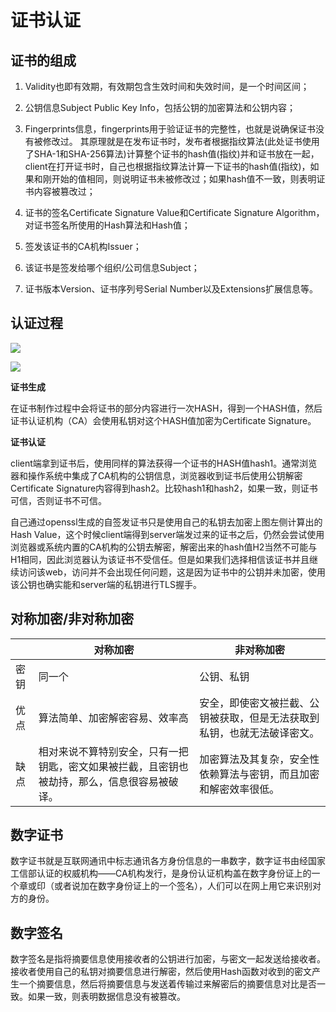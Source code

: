 # 证书认证

## 证书的组成

1. Validity也即有效期，有效期包含生效时间和失效时间，是一个时间区间；

2. 公钥信息Subject Public Key Info，包括公钥的加密算法和公钥内容；

3. Fingerprints信息，fingerprints用于验证证书的完整性，也就是说确保证书没有被修改过。 其原理就是在发布证书时，发布者根据指纹算法(此处证书使用了SHA-1和SHA-256算法)计算整个证书的hash值(指纹)并和证书放在一起，client在打开证书时，自己也根据指纹算法计算一下证书的hash值(指纹)，如果和刚开始的值相同，则说明证书未被修改过；如果hash值不一致，则表明证书内容被篡改过；

4. 证书的签名Certificate Signature Value和Certificate Signature Algorithm，对证书签名所使用的Hash算法和Hash值；

5. 签发该证书的CA机构Issuer；

6. 该证书是签发给哪个组织/公司信息Subject；

7. 证书版本Version、证书序列号Serial Number以及Extensions扩展信息等。

## 认证过程

![](/uploads/upload_58bb6642cc588907c46a27a45d5c6955.png)

![](/uploads/upload_c29a4b3e9e8bf1282bb6bd5da4d63fcb.png)

**证书生成**

在证书制作过程中会将证书的部分内容进行一次HASH，得到一个HASH值，然后证书认证机构（CA）会使用私钥对这个HASH值加密为Certificate Signature。


**证书认证**

client端拿到证书后，使用同样的算法获得一个证书的HASH值hash1。通常浏览器和操作系统中集成了CA机构的公钥信息，浏览器收到证书后使用公钥解密Certificate Signature内容得到hash2。比较hash1和hash2，如果一致，则证书可信，否则证书不可信。


自己通过openssl生成的自签发证书只是使用自己的私钥去加密上图左侧计算出的Hash Value，这个时候client端得到server端发过来的证书之后，仍然会尝试使用浏览器或系统内置的CA机构的公钥去解密，解密出来的hash值H2当然不可能与H1相同，因此浏览器认为该证书不受信任。但是如果我们选择相信该证书并且继续访问该web，访问并不会出现任何问题，这是因为证书中的公钥并未加密，使用该公钥也确实能和server端的私钥进行TLS握手。

## 对称加密/非对称加密

||对称加密|非对称加密|
|---|---|----|
|密钥|同一个|公钥、私钥|
|优点|算法简单、加密解密容易、效率高|安全，即使密文被拦截、公钥被获取，但是无法获取到私钥，也就无法破译密文。|
|缺点|相对来说不算特别安全，只有一把钥匙，密文如果被拦截，且密钥也被劫持，那么，信息很容易被破译。|加密算法及其复杂，安全性依赖算法与密钥，而且加密和解密效率很低。|

## 数字证书

数字证书就是互联网通讯中标志通讯各方身份信息的一串数字，数字证书由经国家工信部认证的权威机构——CA机构发行，是身份认证机构盖在数字身份证上的一个章或印（或者说加在数字身份证上的一个签名），人们可以在网上用它来识别对方的身份。

## 数字签名

数字签名是指将摘要信息使用接收者的公钥进行加密，与密文一起发送给接收者。接收者使用自己的私钥对摘要信息进行解密，然后使用Hash函数对收到的密文产生一个摘要信息，然后将摘要信息与发送着传输过来解密后的摘要信息对比是否一致。如果一致，则表明数据信息没有被篡改。

<!-- 引入 gitalk留言功能 -->
<link rel="stylesheet" href="//unpkg.com/gitalk/dist/gitalk.css">
<script src="//unpkg.com/gitalk/dist/gitalk.min.js"></script>
<script src="//unpkg.com/docsify/lib/plugins/gitalk.min.js"></script>
<script>
  const gitalk = new Gitalk({
    clientID: 'f28c7c809b16c5d801a1',
    clientSecret: '0adc99a64503163c81dbe87d7c687d2e62e262e7',
    repo: 'blog', // 存放评论的仓库
    owner: 'qianlnk', // 仓库的创建者
    admin: ['qianlnk'], // 如果仓库有多个人可以操作，那么在这里以数组形式写出
    id: location.pathname, // 用于标记评论是哪个页面的
  })
</script>